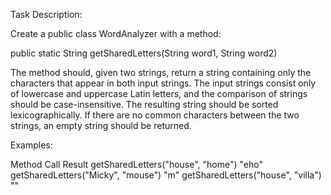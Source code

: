 Task Description:

Create a public class WordAnalyzer with a method:

public static String getSharedLetters(String word1, String word2)

The method should, given two strings, return a string containing only the characters that appear in both input strings.
The input strings consist only of lowercase and uppercase Latin letters, and the comparison of strings should be case-insensitive.
The resulting string should be sorted lexicographically. If there are no common characters between the two strings, an empty string should be returned.

Examples:

Method Call	Result
getSharedLetters("house", "home")    	"eho"
getSharedLetters("Micky", "mouse")     "m"
getSharedLetters("house", "villa")     ""
